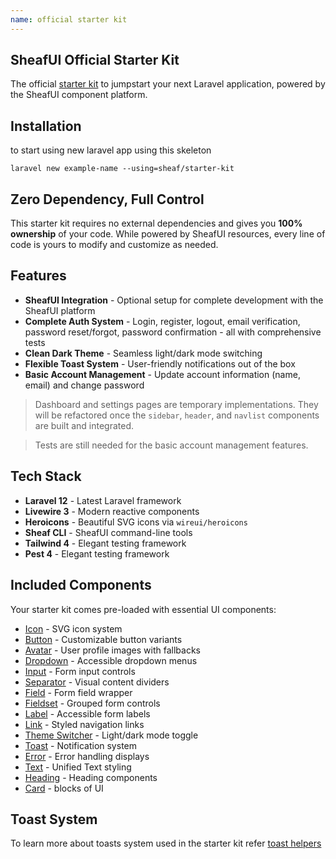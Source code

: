 ```yaml
---
name: official starter kit
---
```


## SheafUI Official Starter Kit

The official [starter kit](https://github.com/sheafui/starter-kit) to jumpstart your next Laravel application, powered by the SheafUI component platform.

## Installation
to start using new laravel app using this skeleton

```shell
laravel new example-name --using=sheaf/starter-kit
```

##  Zero Dependency, Full Control

This starter kit requires no external dependencies and gives you **100% ownership** of your code. While powered by SheafUI resources, every line of code is yours to modify and customize as needed.

##  Features

- **SheafUI Integration** - Optional setup for complete development with the SheafUI platform
- **Complete Auth System** - Login, register, logout, email verification, password reset/forgot, password confirmation - all with comprehensive tests
- **Clean Dark Theme** - Seamless light/dark mode switching
- **Flexible Toast System** - User-friendly notifications out of the box
- **Basic Account Management** - Update account information (name, email) and change password

> Dashboard and settings pages are temporary implementations. They will be refactored once the `sidebar`, `header`, and `navlist` components are built and integrated.

> Tests are still needed for the basic account management features.

## Tech Stack

- **Laravel 12** - Latest Laravel framework
- **Livewire 3** - Modern reactive components  
- **Heroicons** - Beautiful SVG icons via `wireui/heroicons`
- **Sheaf CLI** - SheafUI command-line tools
- **Tailwind 4** - Elegant testing framework
- **Pest 4** - Elegant testing framework

## Included Components

Your starter kit comes pre-loaded with essential UI components:

- [Icon](https://sheafui.dev/docs/components/icon) - SVG icon system
- [Button](https://sheafui.dev/docs/components/button) - Customizable button variants
- [Avatar](https://sheafui.dev/docs/components/avatar) - User profile images with fallbacks
- [Dropdown](https://sheafui.dev/docs/components/dropdown) - Accessible dropdown menus
- [Input](https://sheafui.dev/docs/components/input) - Form input controls
- [Separator](https://sheafui.dev/docs/components/separator) - Visual content dividers
- [Field](https://sheafui.dev/docs/components/field) - Form field wrapper
- [Fieldset](https://sheafui.dev/docs/components/fieldset) - Grouped form controls
- [Label](https://sheafui.dev/docs/components/label) - Accessible form labels
- [Link](https://sheafui.dev/docs/components/link) - Styled navigation links
- [Theme Switcher](https://sheafui.dev/docs/components/theme-switcher) - Light/dark mode toggle
- [Toast](https://sheafui.dev/docs/components/toast) - Notification system
- [Error](https://sheafui.dev/docs/components/error) - Error handling displays
- [Text](https://sheafui.dev/docs/components/text) - Unified Text styling
- [Heading](https://sheafui.dev/docs/components/heading) - Heading components
- [Card](https://sheafui.dev/docs/components/card) - blocks of UI

## Toast System

To learn more about toasts system used in the starter kit refer [toast helpers](/docs/components/toast#content-creating-class-and-trait-helpers)